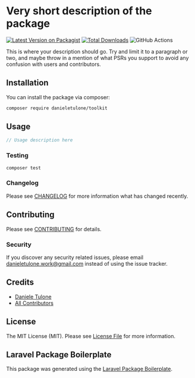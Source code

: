 # Very short description of the package

[![Latest Version on Packagist](https://img.shields.io/packagist/v/danieletulone/toolkit.svg?style=flat-square)](https://packagist.org/packages/danieletulone/toolkit)
[![Total Downloads](https://img.shields.io/packagist/dt/danieletulone/toolkit.svg?style=flat-square)](https://packagist.org/packages/danieletulone/toolkit)
![GitHub Actions](https://github.com/danieletulone/toolkit/actions/workflows/main.yml/badge.svg)

This is where your description should go. Try and limit it to a paragraph or two, and maybe throw in a mention of what PSRs you support to avoid any confusion with users and contributors.

## Installation

You can install the package via composer:

```bash
composer require danieletulone/toolkit
```

## Usage

```php
// Usage description here
```

### Testing

```bash
composer test
```

### Changelog

Please see [CHANGELOG](CHANGELOG.md) for more information what has changed recently.

## Contributing

Please see [CONTRIBUTING](CONTRIBUTING.md) for details.

### Security

If you discover any security related issues, please email danieletulone.work@gmail.com instead of using the issue tracker.

## Credits

-   [Daniele Tulone](https://github.com/danieletulone)
-   [All Contributors](../../contributors)

## License

The MIT License (MIT). Please see [License File](LICENSE.md) for more information.

## Laravel Package Boilerplate

This package was generated using the [Laravel Package Boilerplate](https://laravelpackageboilerplate.com).
